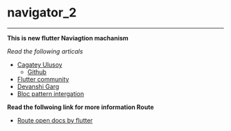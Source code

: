 # navigator_2
***
**This is new flutter Naviagtion machanism** 

*Read the following articals*
- [Cagatey Ulusoy](https://medium.com/flutter-community/flutter-navigator-2-0-for-authentication-and-bootstrapping-part-1-introduction-d7b6dfdd0849)
  - [Github](https://github.com/ulusoyca/Flutter-ShareWhatYouKnow/tree/develop/002-navigator2)
- [Flutter community](https://medium.com/flutter/learning-flutters-new-navigation-and-routing-system-7c9068155ade)
- [Devanshi Garg](https://techblog.geekyants.com/navigator-20-navigation-and-routing-in-flutter)
- [Bloc pattern intergation](https://lucasdelsol01.medium.com/flutter-navigator-2-0-for-mobile-dev-bloc-state-management-integration-3a180b4d25b3)

**Read the follwoing link for more information Route**
- [Route open docs by flutter](https://docs.google.com/document/d/1Q0jx0l4-xymph9O6zLaOY4d_f7YFpNWX_eGbzYxr9wY/edit#heading=h.b3dp08v2w2u)
